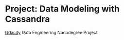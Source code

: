  # Project: Data Modeling with Cassandra
[Udacity](https://www.udacity.com/) Data Engineering Nanodegree Project
